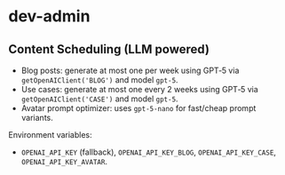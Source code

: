# dev-admin

## Content Scheduling (LLM powered)

- Blog posts: generate at most one per week using GPT‑5 via `getOpenAIClient('BLOG')` and model `gpt-5`.
- Use cases: generate at most one every 2 weeks using GPT‑5 via `getOpenAIClient('CASE')` and model `gpt-5`.
- Avatar prompt optimizer: uses `gpt-5-nano` for fast/cheap prompt variants.

Environment variables:
- `OPENAI_API_KEY` (fallback), `OPENAI_API_KEY_BLOG`, `OPENAI_API_KEY_CASE`, `OPENAI_API_KEY_AVATAR`.
